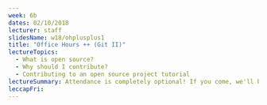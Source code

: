 ```yaml
---
week: 6b
dates: 02/10/2018
lecturer: staff
slidesName: w18/ohplusplus1
title: "Office Hours ++ (Git II)"
lectureTopics:
  - What is open source?
  - Why should I contribute?
  - Contributing to an open source project tutorial
lectureSummary: Attendance is completely optional! If you come, we'll be helping you through Advanced Homework 5 and covering some additional Git related awesomeness.
leccapFri:
---
```

